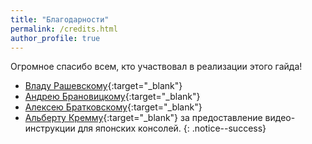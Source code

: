 ```yaml
---
title: "Благодарности"
permalink: /credits.html
author_profile: true
---
```

Огромное спасибо всем, кто участвовал в реализации этого гайда!
- [Владу Рашевскому](https://vk.com/rashevskyv){:target="_blank"}
- [Андрею Брановицкому](https://vk.com/andray1993){:target="_blank"}
- [Алексею Братковскому](https://vk.com/vulpesvulpeos){:target="_blank"}
- [Альберту Кремму](https://vk.com/g.holo){:target="_blank"} за предоставление видео-инструкции для японских консолей.
{: .notice--success}




